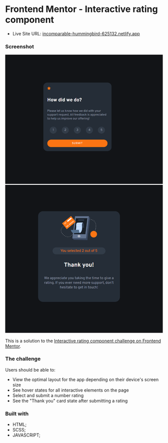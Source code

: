 # Frontend Mentor - Interactive rating component

- Live Site URL: [incomparable-hummingbird-625132.netlify.app](https://incomparable-hummingbird-625132.netlify.app/)

### Screenshot

![](./images/screenshot.PNG)
![](./images/screenshot2.PNG)

This is a solution to the [Interactive rating component challenge on Frontend Mentor](https://www.frontendmentor.io/challenges/interactive-rating-component-koxpeBUmI). 

### The challenge

Users should be able to:
- View the optimal layout for the app depending on their device's screen size
- See hover states for all interactive elements on the page
- Select and submit a number rating
- See the "Thank you" card state after submitting a rating

### Built with

- HTML;
- SCSS;
- JAVASCRIPT;










